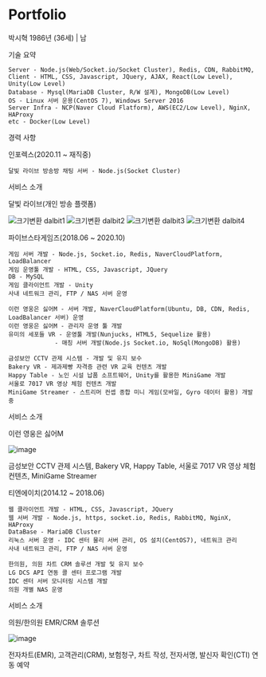# Portfolio

박시혁 1986년 (36세) | 남

기술 요약

    Server - Node.js(Web/Socket.io/Socket Cluster), Redis, CDN, RabbitMQ, 
    Client - HTML, CSS, Javascript, JQuery, AJAX, React(Low Level), Unity(Low Level)
    Database - Mysql(MariaDB Cluster, R/W 설계), MongoDB(Low Level)
    OS - Linux 서버 운용(CentOS 7), Windows Server 2016
    Server Infra - NCP(Naver Cloud Flatform), AWS(EC2/Low Level), NginX, HAProxy
    etc - Docker(Low Level)

경력 사항

인포렉스(2020.11 ~ 재직중)

    달빛 라이브 방송방 채팅 서버 - Node.js(Socket Cluster)
    
  서비스 소개
  
  달빛 라이브(개인 방송 플랫폼)
  
  ![크기변환 dalbit1](https://user-images.githubusercontent.com/71489873/113678244-67f40300-96f9-11eb-995e-0ba836e51c54.jpg)
  ![크기변환 dalbit2](https://user-images.githubusercontent.com/71489873/113678251-688c9980-96f9-11eb-835d-948c299377cf.jpg)
  ![크기변환 dalbit3](https://user-images.githubusercontent.com/71489873/113678254-69253000-96f9-11eb-9f6b-7000b9bfd345.jpg)
  ![크기변환 dalbit4](https://user-images.githubusercontent.com/71489873/113678258-69253000-96f9-11eb-9dc4-c531c26f1539.jpg)
  

파이브스타게임즈(2018.06 ~ 2020.10)

    게임 서버 개발 - Node.js, Socket.io, Redis, NaverCloudPlatform, LoadBalancer
    게임 운영툴 개발 - HTML, CSS, Javascript, JQuery
    DB - MySQL
    게임 클라이언트 개발 - Unity
    사내 네트워크 관리, FTP / NAS 서버 운영

    이런 영웅은 싫어M - 서버 개발, NaverCloudPlatform(Ubuntu, DB, CDN, Redis, LoadBalancer 서버) 운영
    이런 영웅은 싫어M - 관리자 운영 툴 개발
    유미의 세포들 VR - 운영툴 개발(Nunjucks, HTML5, Sequelize 활용)
                 - 매칭 서버 개발(Node.js Socket.io, NoSql(MongoDB) 활용)

    금성보안 CCTV 관제 시스템 - 개발 및 유지 보수
    Bakery VR - 제과제빵 자격증 관련 VR 교육 컨텐츠 개발
    Happy Table - 노인 시설 납품 소프트웨어, Unity를 활용한 MiniGame 개발
    서울로 7017 VR 영상 체험 컨텐츠 개발
    MiniGame Streamer - 스트리머 컨셉 종합 미니 게임(모바일, Gyro 데이터 활용) 개발 중
    
  서비스 소개
  
  이런 영웅은 싫어M
  
  ![image](https://user-images.githubusercontent.com/71489873/113681641-2b2a0b00-96fd-11eb-838e-9c2e9c7f2e5c.png)
  
  금성보안 CCTV 관제 시스템, Bakery VR, Happy Table, 서울로 7017 VR 영상 체험 컨텐츠, MiniGame Streamer


티엔에이치(2014.12 ~ 2018.06)

    웹 클라이언트 개발 - HTML, CSS, Javascript, JQuery
    웹 서버 개발 - Node.js, https, socket.io, Redis, RabbitMQ, NginX, HAProxy
    DataBase - MariaDB Cluster
    리눅스 서버 운영 - IDC 센터 물리 서버 관리, OS 설치(CentOS7), 네트워크 관리
    사내 네트워크 관리, FTP / NAS 서버 운영

    한의원, 의원 차트 CRM 솔루션 개발 및 유지 보수
    LG DCS API 연동 콜 센터 프로그램 개발
    IDC 센터 서버 모니터링 시스템 개발
    의원 개별 NAS 운영

  서비스 소개
  
  의원/한의원 EMR/CRM 솔루션
  
  ![image](https://user-images.githubusercontent.com/71489873/113680622-06816380-96fc-11eb-88e3-0bfcf360e76a.png)
  
  전자차트(EMR), 고객관리(CRM), 보험청구, 차트 작성, 전자서명, 발신자 확인(CTI) 연동 예약
